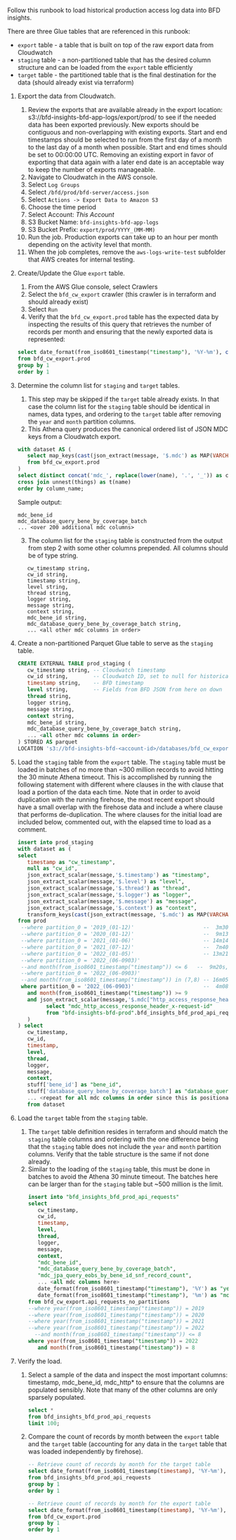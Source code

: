 Follow this runbook to load historical production access log data into BFD insights.

There are three Glue tables that are referenced in this runbook:
- `export` table - a table that is built on top of the raw export data from Cloudwatch
- `staging` table - a non-partitioned table that has the desired column structure and can be loaded from the `export` table efficiently
- `target` table - the partitioned table that is the final destination for the data (should already exist via terraform)

1. Export the data from Cloudwatch.
   1. Review the exports that are available already in the export location: s3://bfd-insights-bfd-app-logs/export/prod/
      to see if the needed data has been exported previously. New exports should be contiguous and non-overlapping with
      existing exports. Start and end timestamps should be selected to run from the first day of a month to the last day
      of a month when possible. Start and end times should be set to 00:00:00 UTC. Removing an existing export in favor
      of exporting that data again with a later end date is an acceptable way to keep the number of exports manageable. 
   3. Navigate to Cloudwatch in the AWS console.
   4. Select `Log Groups`
   5. Select `/bfd/prod/bfd-server/access.json`
   6. Select `Actions -> Export Data to Amazon S3`
   7. Choose the time period 
   8. Select Account: *This Account*
   9. S3 Bucket Name: `bfd-insights-bfd-app-logs`
   10. S3 Bucket Prefix: `export/prod/YYYY_(MM-MM)`
   11. Run the job. Production exports can take up to an hour per month depending on the activity level that month.
   12. When the job completes, remove the `aws-logs-write-test` subfolder that AWS creates for internal testing.

2. Create/Update the Glue `export` table.
   1. From the AWS Glue console, select Crawlers
   2. Select the `bfd_cw_export` crawler (this crawler is in terraform and should already exist)
   3. Select `Run`
   4. Verify that the `bfd_cw_export.prod` table has the expected data by inspecting the results of this query that
      retrieves the number of records per month and ensuring that the newly exported data is represented:
   
   ```sql
   select date_format(from_iso8601_timestamp("timestamp"), '%Y-%m'), count(*)
   from bfd_cw_export.prod
   group by 1
   order by 1
   ```

3. Determine the column list for `staging` and `target` tables.
   1. This step may be skipped if the `target` table already exists. In that case the column list for the `staging` table
      should be identical in names, data types, and ordering to the `target` table after removing the `year` and `month`
      partition columns.
   3. This Athena query produces the canonical ordered list of JSON MDC keys from a Cloudwatch export.
   ```sql
   with dataset AS (
      select map_keys(cast(json_extract(message, '$.mdc') as MAP(VARCHAR, VARCHAR))) as things
      from bfd_cw_export.prod
   )
   select distinct concat('mdc_', replace(lower(name), '.', '_')) as column_name from dataset
   cross join unnest(things) as t(name)
   order by column_name;
   ```
   Sample output:
   ```text
   mdc_bene_id
   mdc_database_query_bene_by_coverage_batch
   ... <over 200 additional mdc columns>
   ```
   3. The column list for the `staging` table is constructed from the output from step 2 with some other columns prepended.
      All columns should be of type string. 
   ```text
      cw_timestamp string,
      cw_id string,
      timestamp string,
      level string,
      thread string,
      logger string,
      message string,
      context string,
      mdc_bene_id string,
      mdc_database_query_bene_by_coverage_batch string,
      ... <all other mdc columns in order>
   ```

4. Create a non-partitioned Parquet Glue table to serve as the `staging` table.
   ```sql
   CREATE EXTERNAL TABLE prod_staging (
      cw_timestamp string, -- Cloudwatch timestamp
      cw_id string,        -- Cloudwatch ID, set to null for historical loads
      timestamp string,    -- BFD timestamp
      level string,        -- Fields from BFD JSON from here on down
      thread string,
      logger string,
      message string,
      context string,
      mdc_bene_id string,
      mdc_database_query_bene_by_coverage_batch string,
      ... <all other mdc columns in order>
   ) STORED AS parquet
   LOCATION 's3://bfd-insights-bfd-<account-id>/databases/bfd_cw_export/prod_staging/'
   ```

5. Load the `staging` table from the `export` table.
   The `staging` table must be loaded in batches of no more than ~300 million records to avoid hitting the 30 minute
   Athena timeout. This is accomplished by running the following statement with different where clauses in the with
   clause that load a portion of the data each time. Note that in order to avoid duplication with the running
   firehose, the most recent export should have a small overlap with the firehose data and include a where clause
   that performs de-duplication. The where clauses for the initial load are included below, commented out, with the
   elapsed time to load as a comment.
   ```sql
   insert into prod_staging
   with dataset as (
   select
      timestamp as "cw_timestamp",
      null as "cw_id",
      json_extract_scalar(message,'$.timestamp') as "timestamp",
      json_extract_scalar(message,'$.level') as "level",
      json_extract_scalar(message,'$.thread') as "thread",
      json_extract_scalar(message,'$.logger') as "logger",
      json_extract_scalar(message,'$.message') as "message",
      json_extract_scalar(message,'$.context') as "context",
      transform_keys(cast(json_extract(message, '$.mdc') as MAP(VARCHAR, VARCHAR)), (k, v) -> replace(lower(k), '.', '_')) as stuff
   from prod
    --where partition_0 = '2019_(01-12)'                      --  3m30s, 5.84GB
    --where partition_0 = '2020_(01-12)'                      --  9m13s, 32.58GB
    --where partition_0 = '2021_(01-06)'                      -- 14m14s, 54.34GB
    --where partition_0 = '2021_(07-12)'                      --  7m40s, 28.03GB
    --where partition_0 = '2022_(01-05)'                      -- 13m21s, 52.49GB
    --where partition_0 = '2022_(06-0903)'
    --and month(from_iso8601_timestamp("timestamp")) <= 6   --  9m20s, 92.13GB
    --where partition_0 = '2022_(06-0903)'
    --and month(from_iso8601_timestamp("timestamp")) in (7,8) -- 16m05s, 92.13GB
    where partition_0 = '2022_(06-0903)'                      --  4m08s, 92.46GB
      and month(from_iso8601_timestamp("timestamp")) >= 9
      and json_extract_scalar(message,'$.mdc["http_access_response_header_X-Request-ID"]') not in (
            select "mdc_http_access_response_header_x-request-id"
            from "bfd-insights-bfd-prod".bfd_insights_bfd_prod_api_requests
      )
   ) select
      cw_timestamp,
      cw_id,
      timestamp,
      level,
      thread,
      logger,
      message,
      context,
      stuff['bene_id'] as "bene_id",
      stuff['database_query_bene_by_coverage_batch'] as "database_query_bene_by_coverage_batch",
      ... <repeat for all mdc columns in order since this is positional>
      from dataset
   ```

6. Load the `target` table from the `staging` table.
   1. The `target` table definition resides in terraform and should match the `staging` table columns and ordering with the one
      difference being that the `staging` table does not include the `year` and `month` partition columns. Verify that
      the table structure is the same if not done already. 
   2. Similar to the loading of the `staging` table, this must be done in batches to avoid the Athena 30 minute timeout.
      The batches here can be larger than for the `staging` table but ~500 million is the limit.
      ```sql
      insert into "bfd_insights_bfd_prod_api_requests" 
      select
         cw_timestamp,
         cw_id,
         timestamp,
         level,
         thread,
         logger,
         message,
         context,
         "mdc_bene_id",
         "mdc_database_query_bene_by_coverage_batch",
         "mdc_jpa_query_eobs_by_bene_id_snf_record_count",
         ... <all mdc columns here>
         date_format(from_iso8601_timestamp("timestamp"), '%Y') as "year",
         date_format(from_iso8601_timestamp("timestamp"), '%m') as "month"
      from bfd_cw_export.api_requests_no_partitions
      --where year(from_iso8601_timestamp("timestamp")) = 2019
      --where year(from_iso8601_timestamp("timestamp")) = 2020
      --where year(from_iso8601_timestamp("timestamp")) = 2021
      --where year(from_iso8601_timestamp("timestamp")) = 2022
        --and month(from_iso8601_timestamp("timestamp")) <= 8
      where year(from_iso8601_timestamp("timestamp")) = 2022
         and month(from_iso8601_timestamp("timestamp")) = 8
      ```
   
7. Verify the load.
   1. Select a sample of the data and inspect the most important columns: timestamp, mdc_bene_id, mdc_http* to ensure
      that the columns are populated sensibly. Note that many of the other columns are only sparsely populated.
      ```sql
      select *
      from bfd_insights_bfd_prod_api_requests
      limit 100;
      ```
      
   2. Compare the count of records by month between the `export` table and the `target` table (accounting for any data in
      the `target` table that was loaded independently by firehose).
      ```sql
      -- Retrieve count of records by month for the target table
      select date_format(from_iso8601_timestamp(timestamp), '%Y-%m'), count(*)
      from bfd_insights_bfd_prod_api_requests
      group by 1
      order by 1
      
      -- Retrieve count of records by month for the export table
      select date_format(from_iso8601_timestamp(timestamp), '%Y-%m'), count(*)
      from bfd_cw_export.prod
      group by 1
      order by 1
      ```